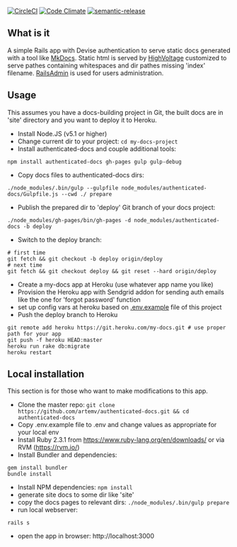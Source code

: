 [![CircleCI](https://circleci.com/gh/artemv/authenticated-docs.svg?style=svg)](https://circleci.com/gh/artemv/authenticated-docs)
[![Code Climate](https://codeclimate.com/github/artemv/authenticated-docs/badges/gpa.svg)](https://codeclimate.com/github/artemv/authenticated-docs)
[![semantic-release](https://img.shields.io/badge/%20%20%F0%9F%93%A6%F0%9F%9A%80-semantic--release-e10079.svg)](https://github.com/semantic-release/semantic-release)

## What is it
A simple Rails app with Devise authentication to serve static docs generated with a tool like [MkDocs](http://www.mkdocs.org/).
Static html is served by [HighVoltage](https://github.com/thoughtbot/high_voltage) customized to serve pathes
containing whitespaces and dir pathes missing 'index' filename. [RailsAdmin](https://github.com/sferik/rails_admin) is used for users administration.

## Usage
This assumes you have a docs-building project in Git, the built docs are in 'site' directory and you want to deploy it
to Heroku.
* Install Node.JS (v5.1 or higher)
* Change current dir to your project: `cd my-docs-project`
* Install authenticated-docs and couple additional tools:
```
npm install authenticated-docs gh-pages gulp gulp-debug
```
* Copy docs files to authenticated-docs dirs:
```
./node_modules/.bin/gulp --gulpfile node_modules/authenticated-docs/Gulpfile.js --cwd ./ prepare
```
* Publish the prepared dir to 'deploy' Git branch of your docs project:
```
./node_modules/gh-pages/bin/gh-pages -d node_modules/authenticated-docs -b deploy
```
* Switch to the deploy branch:
```
# first time
git fetch && git checkout -b deploy origin/deploy
# next time
git fetch && git checkout deploy && git reset --hard origin/deploy
```
* Create a my-docs app at Heroku (use whatever app name you like)
* Provision the Heroku app with Sendgrid addon for sending auth emails like the one for 'forgot password' function
* set up config vars at heroku based on
[.env.example](https://raw.githubusercontent.com/artemv/authenticated-docs/master/.env.example) file of this project
* Push the deploy branch to Heroku
```
git remote add heroku https://git.heroku.com/my-docs.git # use proper path for your app
git push -f heroku HEAD:master
heroku run rake db:migrate
heroku restart
```

## Local installation
This section is for those who want to make modifications to this app.
* Clone the master repo: `git clone https://github.com/artemv/authenticated-docs.git && cd authenticated-docs`
* Copy .env.example file to .env and change values as appropriate for your local env
* Install Ruby 2.3.1 from https://www.ruby-lang.org/en/downloads/ or via RVM (https://rvm.io/)
* Install Bundler and dependencies:
```
gem install bundler
bundle install
```
* Install NPM dependencies: `npm install`
* generate site docs to some dir like 'site'
* copy the docs pages to relevant dirs: `./node_modules/.bin/gulp prepare`
* run local webserver:
```
rails s
```
* open the app in browser: http://localhost:3000
